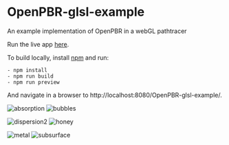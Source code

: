 # OpenPBR-glsl-example
An example implementation of OpenPBR in a webGL pathtracer

Run the live app [here](https://portsmouth.github.io/OpenPBR-glsl-example/).

To build locally, install [npm](https://www.npmjs.com/) and run:

    - npm install
    - npm run build
    - npm run preview

And navigate in a browser to http://localhost:8080/OpenPBR-glsl-example/.

![absorption](https://github.com/portsmouth/OpenPBR-glsl-example/blob/main/images/absorption.png) ![bubbles](https://github.com/portsmouth/OpenPBR-glsl-example/blob/main/images/bubbles.png)

![dispersion2](https://github.com/portsmouth/OpenPBR-glsl-example/blob/main/images/dispersion2.png) ![honey](https://github.com/portsmouth/OpenPBR-glsl-example/blob/main/images/honey.png)

![metal](https://github.com/portsmouth/OpenPBR-glsl-example/blob/main/images/metal.png) ![subsurface](https://github.com/portsmouth/OpenPBR-glsl-example/blob/main/images/subsurface.png)

